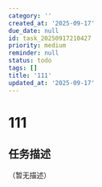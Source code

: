 ```yaml
---
category: ''
created_at: '2025-09-17'
due_date: null
id: task_20250917210427
priority: medium
reminder: null
status: todo
tags: []
title: '111'
updated_at: '2025-09-17'
---
```


# 111

## 任务描述
（暂无描述）
